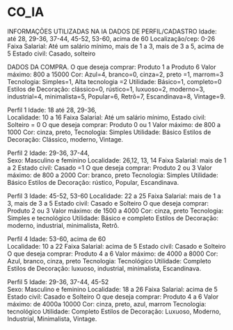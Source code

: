 # CO_IA

INFORMAÇÕES UTILIZADAS NA IA
DADOS DE PERFIL/CADASTRO
Idade: até 28, 29-36, 37-44, 45-52, 53-60, acima de 60
Localização/cep: 0-26
Faixa Salarial: Até um salário mínimo, mais de 1 a 3, mais de 3 a 5, acima de 5
Estado civil: Casado, solteiro

DADOS DA COMPRA.
O que deseja comprar: Produto 1 a Produto 6
Valor máximo: 800 a 15000
Cor: Azul=4, branco=0, cinza=2, preto =1, marrom=3
Tecnologia: Simples=1, Alta tecnologia =2
Utilidade: Básico=1, completo=0
Estilos de Decoração: clássico=0, rústico=1, luxuoso=2, moderno=3, industrial=4, minimalista=5, Popular=6, Retrô=7, Escandinava=8, Vintage=9.

Perfil 1
Idade: 18 até 28, 29-36, 	
Localidade: 10 a 16
Faixa Salarial: Até um salário mínimo,
Estado civil: Solteiro = 0
O que deseja comprar: Produto 0 ou 1
Valor máximo: de 800 a 1000
Cor: cinza, preto, 
Tecnologia: Simples
Utilidade: Básico
Estilos de Decoração: Clássico, moderno, Vintage.

Perfil 2
Idade: 29-36, 37-44,	
Sexo: Masculino e feminino
Localidade: 26,12, 13, 14
Faixa Salarial: mais de 1 a 2
Estado civil: Casado =1
O que deseja comprar: Produto 2 ou 3
Valor máximo: de 800 a 2000
Cor: branco, preto
Tecnologia: Simples
Utilidade: Básico
Estilos de Decoração: rústico, Popular, Escandinava.

Perfil 3
Idade: 45-52, 53-60	
Localidade: 22 a 25
Faixa Salarial: mais de 1 a 3, mais de 3 a 5
Estado civil: Casado e Solteiro
O que deseja comprar: Produto 2 ou 3
Valor máximo: de 1500 a 4000
Cor: cinza, preto 
Tecnologia: Simples e tecnológico
Utilidade: Básico e completo
Estilos de Decoração: moderno, industrial, minimalista, Retrô.

Perfil 4
Idade: 53-60, acima de 60	
Localidade: 10 a 22
Faixa Salarial: acima de 5
Estado civil: Casado e Solteiro
O que deseja comprar: Produto 4 a 6
Valor máximo: de 4000 a 8000
Cor: Azul, branco, cinza, preto 
Tecnologia: Tecnológico
Utilidade: Completo
Estilos de Decoração: luxuoso, industrial, minimalista, Escandinava.

Perfil 5
Idade: 29-36, 37-44, 45-52	
Sexo: Masculino e feminino
Localidade: 18 a 26
Faixa Salarial: acima de 5
Estado civil: Casado e Solteiro
O que deseja comprar: Produto 4 a 6
Valor máximo: de 4000a 10000
Cor: cinza, preto, azul, marrom
Tecnologia: tecnológico
Utilidade: Completo
Estilos de Decoração: Luxuoso, Moderno, Industrial, Minimalista, Vintage.
